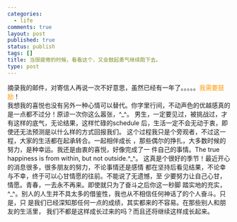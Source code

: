 ```yaml
--- 
categories: 
  - life
comments: true
layout: post
published: true
status: publish
tags: []
title: 当很疲倦的时候，看看这个，又会鼓起勇气继续跑下去。
type: post
---
```

<div id="msgcns!3725CC0EE38B1F6!1245" class="bvMsg">摘录我的邮件，对寄信人再说一次不好意思，虽然已经有一年了。。。。。<span style="color:rgb(255,153,0);">我需要鼓励</span>！<br>我想我的喜悦也没有另外一种心情可以替代。你字里行间，不动声色的优越感真的
是一点都不过分！原谅一次你这么嚣张，^_^。
男生，一定要见过，被挑战过，才有这样的<span>底气</span>，无论结果，这样忙碌的schedule
后，生活一定不会无动于衷，即使还无法预测是以什么样的方式回报我们。
这个过程我只是个旁观者，不过这一程，大家的生活都在起承转合。一起相伴成长
，那些偶尔的挣扎，大多数时候的努力，是种幸运。我还是由衷的喜悦，好像完成了一
件自己的事情。The true happiness is from within, but not outside.^_^。
这真是个很好的季节！最近开心的消息很多，很多朋友的努力，不论事情还是感情
都在坚持后看见结果，不论幸与不幸，终于可以心甘情愿的往前。不能说了无遗憾，至
少要努力让自己心甘，情愿。青春，一去永不再来。即使就只为了奋斗之后你这一秒脚
踏实地的充实，^_^。别人的人生并不具太多的借鉴性，我也从不相信任何神话了的个人奋斗。只是，只
是我们已经深知那任何一点的成绩，其实都来的不容易。在那些别人和朋友的生活里，
我们不都是这样成长过来的吗？而且还将继续这样成长起来。</div>
